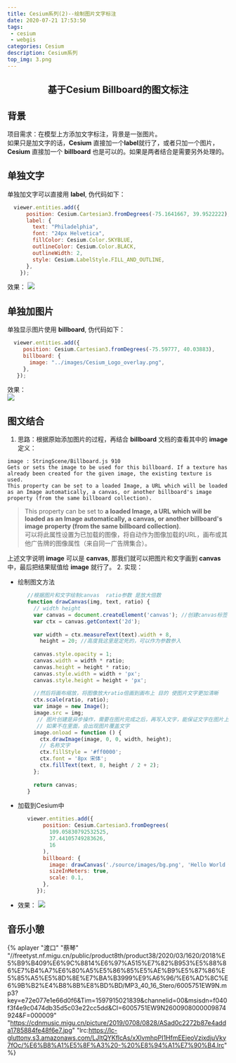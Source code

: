```yaml
---
title: Cesium系列(2)--绘制图片文字标注
date: 2020-07-21 17:53:50
tags: 
 - cesium 
 - webgis 
categories: Cesium
description: Cesium系列
top_img: 3.png
---
```


## <center>基于Cesium Billboard的图文标注<center/>

## 背景
  项目需求：在模型上方添加文字标注，背景是一张图片。   
  如果只是加文字的话，**Cesium** 直接加一个**label**就行了，或者只加一个图片，**Cesium** 直接加一个 **billboard** 也是可以的。如果是两者结合是需要另外处理的。
  
## 单独文字
  单独加文字可以直接用 **label**, 伪代码如下：   
  ```js
    viewer.entities.add({
        position: Cesium.Cartesian3.fromDegrees(-75.1641667, 39.9522222),
        label: {
          text: "Philadelphia",
          font: "24px Helvetica",
          fillColor: Cesium.Color.SKYBLUE,
          outlineColor: Cesium.Color.BLACK,
          outlineWidth: 2,
          style: Cesium.LabelStyle.FILL_AND_OUTLINE,
        },
      });
  ```
  效果： 
  ![](2.png)
  
## 单独加图片
  单独显示图片使用 **billboard**, 伪代码如下：   
   ```js
     viewer.entities.add({
        position: Cesium.Cartesian3.fromDegrees(-75.59777, 40.03883),
        billboard: {
          image: "../images/Cesium_Logo_overlay.png",
        },
      });
   ```
  效果：   
  ![](img.png)
  
## 图文结合
  1. 思路：根据原始添加图片的过程，再结合 **billboard** 文档的查看其中的 **image** 定义：  
  ```
  image : StringScene/Billboard.js 910
  Gets or sets the image to be used for this billboard. If a texture has already been created for the given image, the existing texture is used.
  This property can be set to a loaded Image, a URL which will be loaded as an Image automatically, a canvas, or another billboard's image property (from the same billboard collection).
  ```
  > This property can be set to **a loaded Image, a URL which will be loaded as an Image automatically, a canvas, or another billboard's image property (from the same billboard collection)**.   
  > 可以将此属性设置为已加载的图像，将自动作为图像加载的URL，画布或其他广告牌的图像属性（来自同一广告牌集合）。
  
  上述文字说明 **image** 可以是 **canvas**, 那我们就可以把图片和文字画到 **canvas** 中，最后把结果赋值给 **image** 就行了。
  2. 实现：
   + 绘制图文方法  
      ```js
         //根据图片和文字绘制canvas  ratio参数 是放大倍数
         function drawCanvas(img, text, ratio) {
           // width height
           var canvas = document.createElement('canvas'); //创建canvas标签
           var ctx = canvas.getContext('2d');
       
           var width = ctx.measureText(text).width + 8,
             height = 20; //高度我这里是定死的，可以作为参数参入
       
           canvas.style.opacity = 1;
           canvas.width = width * ratio;
           canvas.height = height * ratio;
           canvas.style.width = width + 'px';
           canvas.style.height = height + 'px';
       
           //然后将画布缩放，将图像放大ratio倍画到画布上 目的 使图片文字更加清晰
           ctx.scale(ratio, ratio);
           var image = new Image();
           image.src = img;
            // 图片创建是异步操作，需要在图片完成之后，再写入文字，能保证文字在图片上方。
            // 如果不在里面，会出现图片覆盖文字
           image.onload = function () {
             ctx.drawImage(image, 0, 0, width, height);
             // 名称文字
             ctx.fillStyle = '#ff0000';
             ctx.font = '8px 宋体';
             ctx.fillText(text, 8, height / 2 + 2);
           };
       
           return canvas;
         }
      ```  
   + 加载到Cesium中 
      ```js
         viewer.entities.add({
              position: Cesium.Cartesian3.fromDegrees(
                109.05830792532525,
                37.44105749283626,
                16
              ),
              billboard: {
                image: drawCanvas('./source/images/bg.png', 'Hello World 你好 Cesium!', 3),
                sizeInMeters: true,
                scale: 0.1,
              },
            });
      ``` 
   + 效果：
   ![](3.png)
  
## 音乐小憩
{% aplayer "渡口" "蔡琴" "//freetyst.nf.migu.cn/public/product8th/product38/2020/03/1620/2018%E5%B9%B409%E6%9C%8814%E6%97%A515%E7%82%B953%E5%88%86%E7%B4%A7%E6%80%A5%E5%86%85%E5%AE%B9%E5%87%86%E5%85%A5%E5%8D%8E%E7%BA%B3999%E9%A6%96/%E6%AD%8C%E6%9B%B2%E4%B8%8B%E8%BD%BD/MP3_40_16_Stero/6005751EW9N.mp3?key=e72e077e1e66d0f6&Tim=1597915021839&channelid=00&msisdn=f040f3f4e9c0474db35d5c03e22cc5dd&CI=6005751EW9N2600908000009874924&F=000009" "https://cdnmusic.migu.cn/picture/2019/0708/0828/ASad0c2272b87e4adda1785884fe48f6e7.jpg" "lrc:https://lc-gluttony.s3.amazonaws.com/LJltQYKflcAs/xXlvmhpPI1HfmEEjeoVzjxdjuVky7fOc/%E6%B8%A1%E5%8F%A3%20-%20%E8%94%A1%E7%90%B4.lrc" %}
